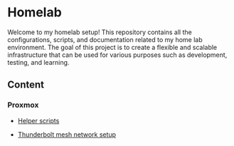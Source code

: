 # Homelab

Welcome to my homelab setup! This repository contains all the configurations, scripts, and documentation related to my home lab environment. The goal of this project is to create a flexible and scalable infrastructure that can be used for various purposes such as development, testing, and learning.

## Content

### Proxmox

- [Helper scripts](Proxmox\scripts\README.md)

- [Thunderbolt mesh network setup](Proxmox\Thunderbolt\README.md)
